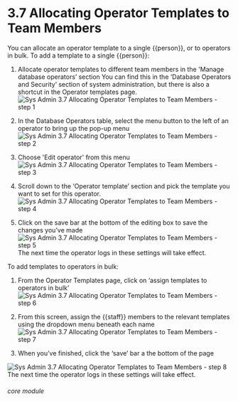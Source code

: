 # 3.7 Allocating Operator Templates to Team Members

You can allocate an operator template to a single {{person}}, or to operators in bulk.
To add a template to a single {{person}}:
1. Allocate operator templates to different team members in the &#039;Manage database operators’ section
You can find this in the ‘Database Operators and Security’ section of system administration, but there is also a shortcut in the Operator templates page.
![Sys Admin 3.7 Allocating Operator Templates to Team Members - step 1](Sys_Admin_3.7_Allocating_Operator_Templates_to_Team_Members_im_1.png)

2. In the Database Operators table, select the menu button to the left of an operator to bring up the pop-up menu
![Sys Admin 3.7 Allocating Operator Templates to Team Members - step 2](Sys_Admin_3.7_Allocating_Operator_Templates_to_Team_Members_im_2.png)

3. Choose &#039;Edit operator&#039; from this menu
![Sys Admin 3.7 Allocating Operator Templates to Team Members - step 3](Sys_Admin_3.7_Allocating_Operator_Templates_to_Team_Members_im_3.png)
4. Scroll down to the ‘Operator template’ section and pick the template you want to set for this operator.
![Sys Admin 3.7 Allocating Operator Templates to Team Members - step 4](Sys_Admin_3.7_Allocating_Operator_Templates_to_Team_Members_im_4.png)

5. Click on the save bar at the bottom of the editing box to save the changes you’ve made
![Sys Admin 3.7 Allocating Operator Templates to Team Members - step 5](Sys_Admin_3.7_Allocating_Operator_Templates_to_Team_Members_im_5.png)
The next time the operator logs in these settings will take effect.

To add templates to  operators in bulk:
1. From the Operator Templates page, click on ‘assign templates to operators in bulk’
![Sys Admin 3.7 Allocating Operator Templates to Team Members - step 6](Sys_Admin_3.7_Allocating_Operator_Templates_to_Team_Members_im_6.png)

2. From this screen, assign the {{staff}} members to the relevant templates using the dropdown menu beneath each name
![Sys Admin 3.7 Allocating Operator Templates to Team Members - step 7](Sys_Admin_3.7_Allocating_Operator_Templates_to_Team_Members_im_7.png)

3. When you’ve finished, click the ‘save’ bar a the bottom of the page

![Sys Admin 3.7 Allocating Operator Templates to Team Members - step 8](Sys_Admin_3.7_Allocating_Operator_Templates_to_Team_Members_im_8.png)
The next time the operator logs in these settings will take effect.


###### core module